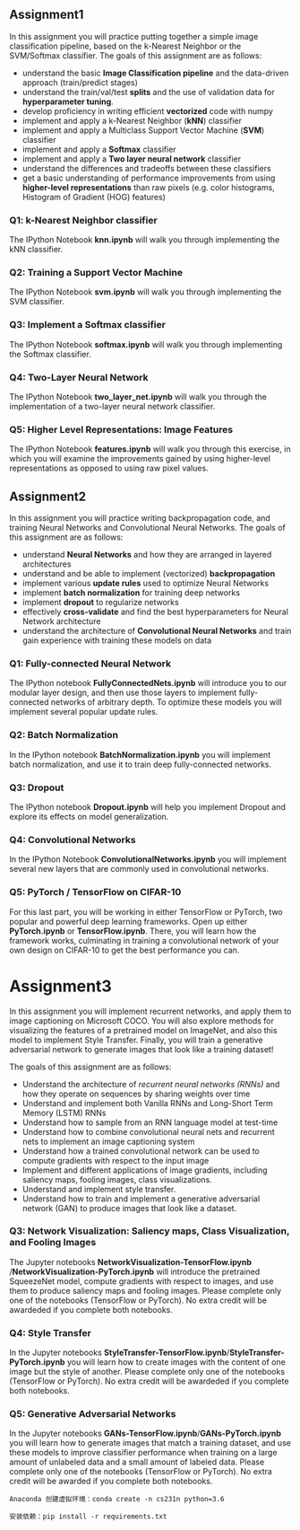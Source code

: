 ## Assignment1

In this assignment you will practice putting together a simple image classification pipeline, based on the k-Nearest Neighbor or the SVM/Softmax classifier. The goals of this assignment are as follows:

- understand the basic **Image Classification pipeline** and the data-driven approach (train/predict stages)
- understand the train/val/test **splits** and the use of validation data for **hyperparameter tuning**.
- develop proficiency in writing efficient **vectorized** code with numpy
- implement and apply a k-Nearest Neighbor (**kNN**) classifier
- implement and apply a Multiclass Support Vector Machine (**SVM**) classifier
- implement and apply a **Softmax** classifier
- implement and apply a **Two layer neural network** classifier
- understand the differences and tradeoffs between these classifiers
- get a basic understanding of performance improvements from using **higher-level representations** than raw pixels (e.g. color histograms, Histogram of Gradient (HOG) features)

### Q1: k-Nearest Neighbor classifier

The IPython Notebook **knn.ipynb** will walk you through implementing the kNN classifier.

### Q2: Training a Support Vector Machine

The IPython Notebook **svm.ipynb** will walk you through implementing the SVM classifier.

### Q3: Implement a Softmax classifier

The IPython Notebook **softmax.ipynb** will walk you through implementing the Softmax classifier.

### Q4: Two-Layer Neural Network

The IPython Notebook **two_layer_net.ipynb** will walk you through the implementation of a two-layer neural network classifier.

### Q5: Higher Level Representations: Image Features

The IPython Notebook **features.ipynb** will walk you through this exercise, in which you will examine the improvements gained by using higher-level representations as opposed to using raw pixel values.


## Assignment2

In this assignment you will practice writing backpropagation code, and training
Neural Networks and Convolutional Neural Networks. The goals of this assignment
are as follows:

- understand **Neural Networks** and how they are arranged in layered
  architectures
- understand and be able to implement (vectorized) **backpropagation**
- implement various **update rules** used to optimize Neural Networks
- implement **batch normalization** for training deep networks
- implement **dropout** to regularize networks
- effectively **cross-validate** and find the best hyperparameters for Neural
  Network architecture
- understand the architecture of **Convolutional Neural Networks** and train
  gain experience with training these models on data

### Q1: Fully-connected Neural Network
The IPython notebook **FullyConnectedNets.ipynb** will introduce you to our
modular layer design, and then use those layers to implement fully-connected
networks of arbitrary depth. To optimize these models you will implement several
popular update rules.

### Q2: Batch Normalization
In the IPython notebook **BatchNormalization.ipynb** you will implement batch
normalization, and use it to train deep fully-connected networks.

### Q3: Dropout
The IPython notebook **Dropout.ipynb** will help you implement Dropout and explore
its effects on model generalization.

### Q4: Convolutional Networks
In the IPython Notebook **ConvolutionalNetworks.ipynb** you will implement several new layers that are commonly used in convolutional networks.

### Q5: PyTorch / TensorFlow on CIFAR-10
For this last part, you will be working in either TensorFlow or PyTorch, two popular and powerful deep learning frameworks. 
Open up either **PyTorch.ipynb** or **TensorFlow.ipynb**. There, you will learn how the framework works, culminating in training a  convolutional network of your own design on CIFAR-10 to get the best performance you can.


# Assignment3

In this assignment you will implement recurrent networks, and apply them to image captioning on Microsoft COCO. You will also explore methods for visualizing the features of a pretrained model on ImageNet, and also this model to implement Style Transfer. Finally, you will train a generative adversarial network to generate images that look like a training dataset!

The goals of this assignment are as follows:

- Understand the architecture of *recurrent neural networks (RNNs)* and how they operate on sequences by sharing weights over time
- Understand and implement both Vanilla RNNs and Long-Short Term Memory (LSTM) RNNs
- Understand how to sample from an RNN language model at test-time
- Understand how to combine convolutional neural nets and recurrent nets to implement an image captioning system
- Understand how a trained convolutional network can be used to compute gradients with respect to the input image
- Implement and different applications of image gradients, including saliency maps, fooling images, class visualizations.
- Understand and implement style transfer.
- Understand how to train and implement a generative adversarial network (GAN) to produce images that look like a dataset. 

### Q3: Network Visualization: Saliency maps, Class Visualization, and Fooling Images
The Jupyter notebooks **NetworkVisualization-TensorFlow.ipynb** /**NetworkVisualization-PyTorch.ipynb** will introduce the pretrained SqueezeNet model, compute gradients
with respect to images, and use them to produce saliency maps and fooling
images. Please complete only one of the notebooks (TensorFlow or PyTorch). No extra credit will be awardeded if you complete both notebooks.

### Q4: Style Transfer
In the Jupyter notebooks **StyleTransfer-TensorFlow.ipynb**/**StyleTransfer-PyTorch.ipynb** you will learn how to create images with the content of one image but the style of another. Please complete only one of the notebooks (TensorFlow or PyTorch). No extra credit will be awardeded if you complete both notebooks.

### Q5: Generative Adversarial Networks
In the Jupyter notebooks **GANs-TensorFlow.ipynb**/**GANs-PyTorch.ipynb** you will learn how to generate images that match a training dataset, and use these models to improve classifier performance when training on a large amount of unlabeled data and a small amount of labeled data. Please complete only one of the notebooks (TensorFlow or PyTorch). No extra credit will be awarded if you complete both notebooks.

```
Anaconda 创建虚拟环境：conda create -n cs231n python=3.6

安装依赖：pip install -r requirements.txt
```
